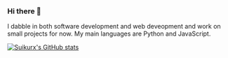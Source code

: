 ### Hi there 👋

I dabble in both software development and web deveopment and work on small projects for now. My main languages are Python and JavaScript. 

[![Suikurx's GitHub stats](https://github-readme-stats.vercel.app/api?username=Suikurx&count_private=true&show_icons=true&theme=dark)]()

<!--
**Suikurx/Suikurx** is a ✨ _special_ ✨ repository because its `README.md` (this file) appears on your GitHub profile.

Here are some ideas to get you started:

- 🔭 I’m currently working on ...
- 🌱 I’m currently learning ...
- 👯 I’m looking to collaborate on ...
- 🤔 I’m looking for help with ...
- 💬 Ask me about ...
- 📫 How to reach me: ...
- 😄 Pronouns: ...
- ⚡ Fun fact: ...
-->
